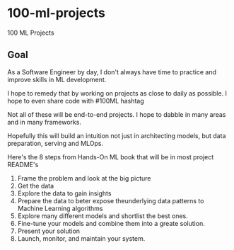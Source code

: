 # 100-ml-projects
100 ML Projects


## Goal

As a Software Engineer by day, I don't always have time to practice and improve skills in ML development.

I hope to remedy that by working on projects as close to daily as possible. I hope to even share code with #100ML hashtag

Not all of these will be end-to-end projects. I hope to dabble in many areas and in many frameworks.

Hopefully this will build an intuition not just in architecting models, but data preparation, serving and MLOps.


Here's the 8 steps from Hands-On ML book that will be in most project README's 

1. Frame the problem and look at the big picture
2. Get the data
3. Explore the data to gain insights
4. Prepare the data to beter expose theunderlying data patterns to Machine Learning algorithms
5. Explore many different models and shortlist the best ones.
6. Fine-tune your models and combine them into a greate solution.
7. Present your solution 
8. Launch, monitor, and maintain your system.

